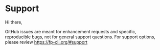 Support
=======

Hi there,

GitHub issues are meant for enhancement requests and specific, reproducible bugs, not for general support questions. For support options, please review https://fp-cli.org/#support
